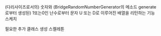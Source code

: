 (다리사이즈로서의) 숫자와 (BridgeRandomNumberGenerator의 메소드 generate로부터 생성된) 1또는0인 난수로부터 문자 U 또는 D로 이루어진 배열을 리턴하는 기능 스케치

필요한 추가 클래스 생성 스켈레톤
